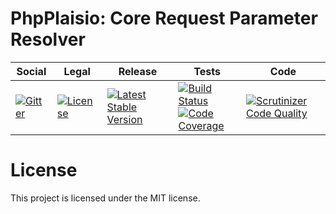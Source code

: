 # PhpPlaisio: Core Request Parameter Resolver

<table>
<thead>
<tr>
<th>Social</th>
<th>Legal</th>
<th>Release</th>
<th>Tests</th>
<th>Code</th>
</tr>
</thead>
<tbody>
<tr>
<td>
<a href="https://gitter.im/PhpPlaisio/PhpPlaisio"><img src="https://badges.gitter.im/PhpPlaisio/PhpPlaisio.svg" alt="Gitter"/></a>
</td>
<td>
<a href="https://packagist.org/packages/plaisio/request-parameter-resolver-core"><img src="https://poser.pugx.org/plaisio/request-parameter-resolver-core/license" alt="License"/></a>
</td>
<td>
<a href="https://packagist.org/packages/plaisio/request-parameter-resolver-core"><img src="https://poser.pugx.org/plaisio/request-parameter-resolver-core/v/stable" alt="Latest Stable Version"/></a>
</td>
<td>
<a href="https://travis-ci.org/PhpPlaisio/request-parameter-resolver-core"><img src="https://travis-ci.org/PhpPlaisio/request-parameter-resolver-core.svg?branch=master" alt="Build Status"/></a><br/>
<a href="https://scrutinizer-ci.com/g/PhpPlaisio/request-parameter-resolver-core/?branch=master"><img src="https://scrutinizer-ci.com/g/PhpPlaisio/request-parameter-resolver-core/badges/coverage.png?b=master" alt="Code Coverage"/></a>
</td>
<td>
<a href="https://scrutinizer-ci.com/g/PhpPlaisio/request-parameter-resolver-core/?branch=master"><img src="https://scrutinizer-ci.com/g/PhpPlaisio/request-parameter-resolver-core/badges/quality-score.png?b=master" alt="Scrutinizer Code Quality"/></a>
</td>
</tr>
</tbody>
</table>     

# License

This project is licensed under the MIT license.
